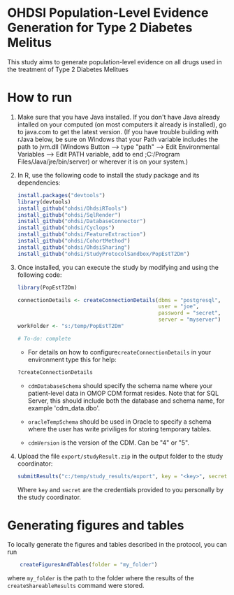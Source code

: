 OHDSI Population-Level Evidence Generation for Type 2 Diabetes Melitus
======================================================================

This study aims to generate population-level evidence on all drugs used in the treatment of Type 2 Diabetes Melitues

How to run
==========
1. Make sure that you have Java installed. If you don't have Java already intalled on your computed (on most computers it already is installed), go to java.com to get the latest version. (If you have trouble building with rJava below, be sure on Windows that your Path variable includes the path to jvm.dll (Windows Button --> type "path" --> Edit Environmental Variables --> Edit PATH variable, add to end ;C:/Program Files/Java/jre/bin/server) or wherever it is on your system.)

2. In R, use the following code to install the study package and its dependencies:

	```r
	install.packages("devtools")
	library(devtools)
	install_github("ohdsi/OhdsiRTools") 
	install_github("ohdsi/SqlRender")
	install_github("ohdsi/DatabaseConnector")
	install_github("ohdsi/Cyclops")
	install_github("ohdsi/FeatureExtraction") 
	install_github("ohdsi/CohortMethod")
	install_github("ohdsi/OhdsiSharing")
	install_github("ohdsi/StudyProtocolSandbox/PopEstT2Dm")
	```

3. Once installed, you can execute the study by modifying and using the following code:

	```r
	library(PopEstT2Dm)

	connectionDetails <- createConnectionDetails(dbms = "postgresql",
												 user = "joe",
												 password = "secret",
												 server = "myserver")
    workFolder <- "s:/temp/PopEstT2Dm"

	# To-do: complete
	```

	* For details on how to configure```createConnectionDetails``` in your environment type this for help:
	```r
	?createConnectionDetails
	```

	* ```cdmDatabaseSchema``` should specify the schema name where your patient-level data in OMOP CDM format resides. Note that for SQL Server, this should include both the database and schema name, for example 'cdm_data.dbo'.

	* ```oracleTempSchema``` should be used in Oracle to specify a schema where the user has write priviliges for storing temporary tables.

	* ```cdmVersion``` is the version of the CDM. Can be "4" or "5".

4. Upload the file ```export/studyResult.zip``` in the output folder to the study coordinator:
    ```r
    submitResults("c:/temp/study_results/export", key = "<key>", secret = "<secret>")
    ```
    Where ```key``` and ```secret``` are the credentials provided to you personally by the study coordinator.

Generating figures and tables
=============================

To locally generate the figures and tables described in the protocol, you can run

```r
    createFiguresAndTables(folder = "my_folder")
```

where ```my_folder``` is the path to the folder where the results of the ```createShareableResults``` command were stored.
